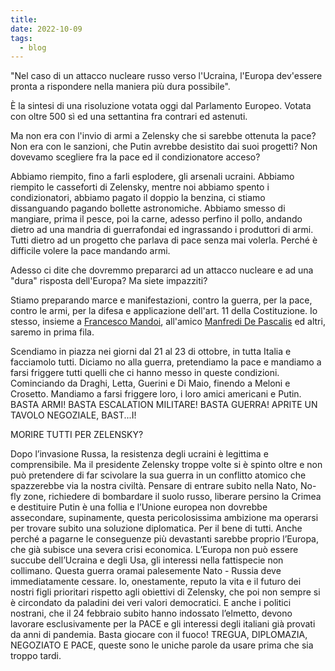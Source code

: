```yaml
---
title: 
date: 2022-10-09
tags:
  - blog
---
```


"Nel caso di un attacco nucleare russo verso l'Ucraina, l'Europa dev'essere pronta a rispondere nella maniera più dura possibile".

È la sintesi di una risoluzione votata oggi dal Parlamento Europeo. Votata con oltre 500 sì ed una settantina fra contrari ed astenuti.

Ma non era con l'invio di armi a Zelensky che si sarebbe ottenuta la pace? Non era con le sanzioni, che Putin avrebbe desistito dai suoi progetti? Non dovevamo scegliere fra la pace ed il condizionatore acceso?

Abbiamo riempito, fino a farli esplodere, gli arsenali ucraini. Abbiamo riempito le casseforti di Zelensky, mentre noi abbiamo spento i condizionatori, abbiamo pagato il doppio la benzina, ci stiamo dissanguando pagando bollette astronomiche. Abbiamo smesso di mangiare, prima il pesce, poi la carne, adesso perfino il pollo, andando dietro ad una mandria di guerrafondai ed ingrassando i produttori di armi. Tutti dietro ad un progetto che parlava di pace senza mai volerla. Perché è difficile volere la pace mandando armi.

Adesso ci dite che dovremmo prepararci ad un attacco nucleare e ad una "dura" risposta dell'Europa? Ma siete impazziti?

Stiamo preparando marce e manifestazioni, contro la guerra, per la pace, contro le armi, per la difesa e applicazione dell'art. 11 della Costituzione. Io stesso, insieme a [Francesco Mandoi](https://www.facebook.com/mandoifrancesco/?__cft__[0]=AZVgdacxFhTGWJ8vE9jJOnpJ6tQrUPmGOUZSrt4n-x4D6Yt0M4QW4fimNT8c6MUXgYASZFaMa_KxTVttDlgKq8aY3VizJN_cKtncLs1cytO3WBsV3qm8x0VjLz8FYkVkaegiCJ7svxx64gVaEkuF2XZ-CTMlyFBDuLyT3Wql2R2WlNSQoCBS5N4eE3jTiO6Z-U0&__tn__=kK-R), all'amico [Manfredi De Pascalis](https://www.facebook.com/manfredi.depascalis?__cft__[0]=AZVgdacxFhTGWJ8vE9jJOnpJ6tQrUPmGOUZSrt4n-x4D6Yt0M4QW4fimNT8c6MUXgYASZFaMa_KxTVttDlgKq8aY3VizJN_cKtncLs1cytO3WBsV3qm8x0VjLz8FYkVkaegiCJ7svxx64gVaEkuF2XZ-CTMlyFBDuLyT3Wql2R2WlNSQoCBS5N4eE3jTiO6Z-U0&__tn__=-]K-R) ed altri, saremo in prima fila.

Scendiamo in piazza nei giorni dal 21 al 23 di ottobre, in tutta Italia e facciamolo tutti. Diciamo no alla guerra, pretendiamo la pace e mandiamo a farsi friggere tutti quelli che ci hanno messo in queste condizioni. Cominciando da Draghi, Letta, Guerini e Di Maio, finendo a Meloni e Crosetto. Mandiamo a farsi friggere loro, i loro amici americani e Putin. BASTA ARMI! BASTA ESCALATION MILITARE! BASTA GUERRA! APRITE UN TAVOLO NEGOZIALE, BAST...I!


MORIRE TUTTI PER ZELENSKY?

Dopo l’invasione Russa, la resistenza degli ucraini è legittima e comprensibile. Ma il presidente Zelensky troppe volte si è spinto oltre e non può pretendere di far scivolare la sua guerra in un conflitto atomico che spazzerebbe via la nostra civiltà. Pensare di entrare subito nella Nato, No-fly zone, richiedere di bombardare il suolo russo, liberare persino la Crimea e destituire Putin è una follia e l’Unione europea non dovrebbe assecondare, supinamente, questa pericolosissima ambizione ma operarsi per trovare subito una soluzione diplomatica. Per il bene di tutti. Anche perché a pagarne le conseguenze più devastanti sarebbe proprio l’Europa, che già subisce una severa crisi economica. L’Europa non può essere succube dell’Ucraina e degli Usa, gli interessi nella fattispecie non collimano. Questa guerra oramai palesemente Nato - Russia deve immediatamente cessare. Io, onestamente, reputo la vita e il futuro dei nostri figli prioritari rispetto agli obiettivi di Zelensky, che poi non sempre si è circondato da paladini dei veri valori democratici. E anche i politici nostrani, che il 24 febbraio subito hanno indossato l’elmetto, devono lavorare esclusivamente per la PACE e gli interessi degli italiani già provati da anni di pandemia. Basta giocare con il fuoco! TREGUA, DIPLOMAZIA, NEGOZIATO E PACE, queste sono le uniche parole da usare prima che sia troppo tardi.

